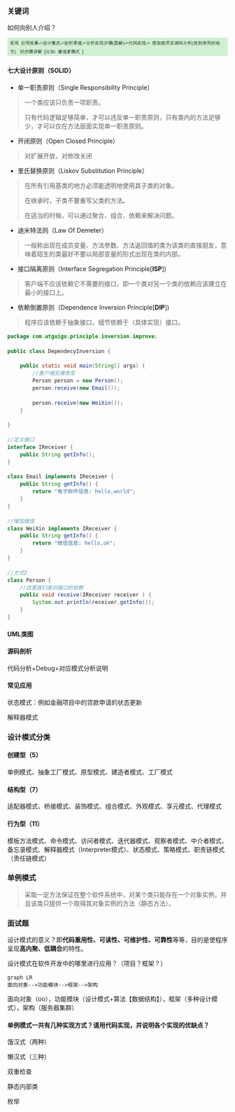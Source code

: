 ### 关键词

如何向别人介绍？

![image-20221013101410089](%E8%AE%BE%E8%AE%A1%E6%A8%A1%E5%BC%8F/image-20221013101410089.png)

#### 七大设计原则（SOLID）

- 单一职责原则（Single Responsibility Principle）

> 一个类应该只负责一项职责。
>
> 只有代码逻辑足够简单，才可以违反单一职责原则，只有类内的方法足够少，才可以仅在方法层面实现单一职责原则。

- 开闭原则（Open Closed Principle）

> 对扩展开放，对修改关闭

- 里氏替换原则（Liskov Substitution Principle）

> 在所有引用基类的地方必须能透明地使用其子类的对象。
>
> 在继承时，子类不要重写父类的方法。
>
> 在适当的时候，可以通过聚合、组合、依赖来解决问题。

- 迪米特法则（Law Of Demeter）

> 一般称出现在成员变量、方法参数、方法返回值的类为该类的直接朋友，意味着陌生的类最好不要以局部变量的形式出现在类的内部。

- 接口隔离原则（Interface Segregation Principle[**ISP**])

> 客户端不应该依赖它不需要的接口，即一个类对另一个类的依赖应该建立在最小的接口上。

- 依赖倒置原则（Dependence Inversion Principle[**DIP**])

> 程序应该依赖于抽象接口，细节依赖于（具体实现）接口。

```java
package com.atguigu.principle.inversion.improve;

public class DependecyInversion {

	public static void main(String[] args) {
		//客户端无需改变
		Person person = new Person();
		person.receive(new Email());
		
		person.receive(new WeiXin());
	}

}

//定义接口
interface IReceiver {
	public String getInfo();
}

class Email implements IReceiver {
	public String getInfo() {
		return "电子邮件信息: hello,world";
	}
}

//增加微信
class WeiXin implements IReceiver {
	public String getInfo() {
		return "微信信息: hello,ok";
	}
}

//方式2
class Person {
	//这里我们是对接口的依赖
	public void receive(IReceiver receiver ) {
		System.out.println(receiver.getInfo());
	}
}

```





#### UML类图

#### 源码剖析

代码分析+Debug+对应模式分析说明

#### 常见应用

状态模式：例如金融项目中的贷款申请的状态更新

解释器模式

### 设计模式分类

#### 创建型（5）

单例模式、抽象工厂模式、原型模式、建造者模式、工厂模式

#### 结构型（7）

适配器模式、桥接模式、装饰模式、组合模式、外观模式、享元模式、代理模式

#### 行为型（11）

模板方法模式、命令模式、访问者模式、迭代器模式、观察者模式、中介者模式、备忘录模式、解释器模式（Interpreter模式）、状态模式、策略模式、职责链模式（责任链模式）

### 单例模式

> 采取一定方法保证在整个软件系统中，对某个类只能存在一个对象实例，并且该类只提供一个取得其对象实例的方法（静态方法）。

### 面试题

设计模式的意义？即**代码重用性、可读性、可维护性、可靠性**等等，目的是使程序呈现**高内聚、低耦合**的特性。

设计模式在软件开发中的哪里进行应用？（项目？框架？）

```mermaid
graph LR
面向对象-->功能模块-->框架-->架构
```

面向对象（oo），功能模块（设计模式+算法【数据结构】），框架（多种设计模式），架构（服务器集群）

#### 单例模式一共有几种实现方式？请用代码实现，并说明各个实现的优缺点？

饿汉式（两种）

懒汉式（三种）

双重检查

静态内部类

枚举